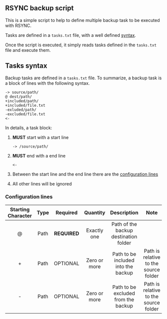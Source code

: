 ## RSYNC backup script
This is a simple script to help to define multiple backup task to be executed with RSYNC.

Tasks are defined in a `tasks.txt` file, with a well defined [syntax](#task-syntax).

Once the script is executed, it simply reads tasks defined in the `tasks.txt` file and execute them.


## Tasks syntax
Backup tasks are defined in a `tasks.txt` file. To summarize, a backup task is a block of lines with the following syntax.

```
-> source/path/
@ dest/path/
+included/path/
+included/file.txt
-exluded/path/
-excluded/file.txt
<-
```

In details, a task block:

1. **MUST** start with a start line

    ```
    -> /source/path/
    ```

2. **MUST** end with a end line

    ```
    <-
    ```

3. Between the start line and the end line there are the [configuration lines](#configuration-lines)

4. All other lines will be ignored

### Configuration lines

| **Starting Character** | **Type** | **Required** | **Quantity** |            **Description**            |                **Note**               |
|:----------------------:|:--------:|:------------:|:------------:|:-------------------------------------:|:-------------------------------------:|
|            @           | Path     | **REQUIRED** | Exactly one  | Path of the backup destination folder |                                       |
|            +           | Path     | OPTIONAL     | Zero or more | Path to be included into the backup   | Path is relative to the source folder |
|            -           | Path     | OPTIONAL     | Zero or more | Path to be excluded from the backup   | Path is relative to the source folder |